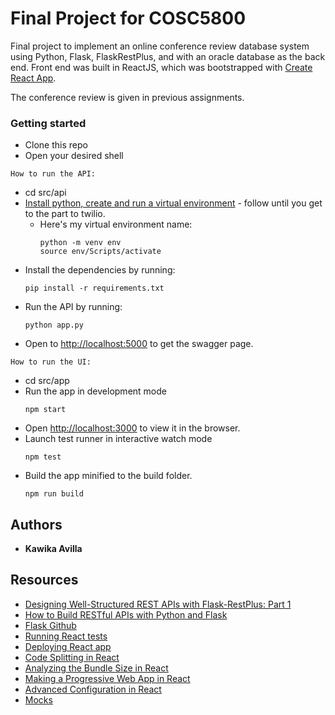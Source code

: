 # Final Project for COSC5800

Final project to implement an online conference review database system using
Python, Flask, FlaskRestPlus, and with an oracle database as the back end.
Front end was built in ReactJS, which was bootstrapped with
[Create React App](https://github.com/facebook/create-react-app).

The conference review is given in previous assignments.

### Getting started

* Clone this repo
* Open your desired shell

`How to run the API:`

* cd src/api
* [Install python, create and run a virtual environment](https://www.twilio.com/docs/usage/tutorials/how-to-set-up-your-python-and-flask-development-environment) - follow until you get to the part to twilio.
  * Here's my virtual environment name:
    ```
    python -m venv env
    source env/Scripts/activate
    ```
* Install the dependencies by running:
  ```
  pip install -r requirements.txt
  ```
* Run the API by running:
  ```
  python app.py
  ```
* Open to [http://localhost:5000](http://localhost:5000) to get the swagger page.

`How to run the UI:`

* cd src/app
* Run the app in development mode
  ```
  npm start
  ```
* Open [http://localhost:3000](http://localhost:3000) to view it in the browser.
* Launch test runner in interactive watch mode
  ```
  npm test
  ```
* Build the app minified to the build folder.
  ```
  npm run build
  ```

## Authors

* **Kawika Avilla**

## Resources

* [Designing Well-Structured REST APIs with Flask-RestPlus: Part 1](https://medium.com/ki-labs-engineering/designing-well-structured-rest-apis-with-flask-restplus-part-1-7e96f2da8850)
* [How to Build RESTful APIs with Python and Flask](https://www.codementor.io/dongido/how-to-build-restful-apis-with-python-and-flask-fh5x7zjrx)
* [Flask Github](https://github.com/pallets/flask)
* [Running React tests](https://facebook.github.io/create-react-app/docs/running-tests)
* [Deploying React app](https://facebook.github.io/create-react-app/docs/deployment)
* [Code Splitting in React](https://facebook.github.io/create-react-app/docs/code-splitting)
* [Analyzing the Bundle Size in React](https://facebook.github.io/create-react-app/docs/analyzing-the-bundle-size)
* [Making a Progressive Web App in React](https://facebook.github.io/create-react-app/docs/making-a-progressive-web-app)
* [Advanced Configuration in React](https://facebook.github.io/create-react-app/docs/advanced-configuration)
* [Mocks](https://app.moqups.com/dPCEae4MLG/edit/page/a1b990b30)
